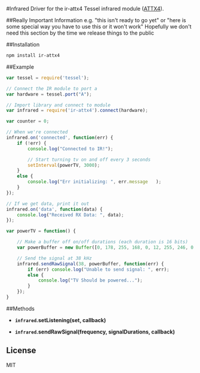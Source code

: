 #Infrared
Driver for the ir-attx4 Tessel infrared module ([ATTX4]()).

##Really Important Information
e.g. "this isn't ready to go yet" or "here is some special way you have to use this or it won't work"
Hopefully we don't need this section by the time we release things to the public

##Installation
```sh
npm install ir-attx4
```
##Example
```js
var tessel = require('tessel');

// Connect the IR module to port a
var hardware = tessel.port("A");

// Import library and connect to module
var infrared = require('ir-attx4').connect(hardware);

var counter = 0;

// When we're connected
infrared.on('connected', function(err) {
	if (!err) {
		console.log("Connected to IR!");

		// Start turning tv on and off every 3 seconds
		setInterval(powerTV, 3000);
	}
	else {
		console.log("Err initializing: ", err.message	);
	}
});

// If we get data, print it out
infrared.on('data', function(data) {
	console.log("Received RX Data: ", data);
});

var powerTV = function() {

	// Make a buffer off on/off durations (each duration is 16 bits)
	var powerBuffer = new Buffer([0, 178, 255, 168, 0, 12, 255, 246, 0, 13, 255, 225, 0, 13, 255, 224, 0, 12, 255, 246, 0, 12, 255, 246, 0, 13, 255, 247, 0, 13, 255, 247, 0, 13, 255, 224, 0, 12, 255, 224, 0, 13, 255, 247, 0, 13, 255, 224, 0, 12, 255, 246, 0, 12, 255, 246, 0, 12, 255, 246, 0, 12, 255, 246, 0, 13, 255, 247, 0, 13, 255, 224, 0, 12, 255, 224, 0, 13, 255, 225, 0, 13, 255, 224, 0, 12, 255, 246, 0, 12, 255, 246, 0, 13, 255, 247, 0, 13, 255, 247, 0, 13, 255, 246, 0, 12, 255, 246, 0, 12, 255, 246, 0, 12, 255, 246, 0, 12, 255, 224, 0, 13, 255, 224, 0, 12, 255, 224, 0, 12, 255, 224, 0, 12]);

	// Send the signal at 38 kHz
	infrared.sendRawSignal(38, powerBuffer, function(err) {
		if (err) console.log("Unable to send signal: ", err);
		else {
			console.log("TV Should be powered...");
		}
	});
}
```

##Methods

*  **`infrared`.setListening(set, callback)**

*  **`infrared`.sendRawSignal(frequency, signalDurations, callback)**

## License

MIT
